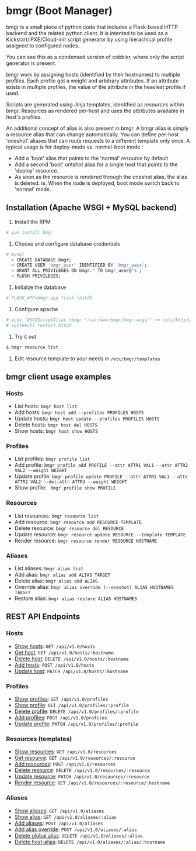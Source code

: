 # bmgr (Boot Manager)

bmgr is a small piece of python code that includes a Flask-based HTTP backend and the related python client.
It is intented to be used as a Kickstart/iPXE/Cloud-init script generator by using hierachical profile assigned
to configured nodes.

You can see this as a condensed version of cobbler, where only the script generator is present.

bmgr work by assigning hosts (identified by their hostnames) to multiple profiles.
Each profile got a weight and arbitrary attributes.
If an attribute exists in multiple profiles, the value of the attribute in the heaviest profile if used.

Scripts are generated using Jinja templates, identified as *resources* within bmgr.
Resources as rendered per-host and uses the attributes available in host's profiles.

An additional concept of alias is also present in bmgr. A bmgr alias is simply a resource alias that can change automatically.
You can define per-host 'oneshot' aliases that can route requests to a different template only once.
A typical usage is for deploy-mode vs. normal-boot mode :
- Add a 'boot' alias that points to the 'normal' resource by default
- Add a second 'boot' ontshot alias for a single host that points to the 'deploy' resource.
- As soon as the resource is rendered through the oneshot alias, the alias is deleted. ie. When the node is deployed, boot mode switch back to 'normal' mode.


## Installation (Apache WSGI + MySQL backend)

1. Install the RPM

```bash
# yum install bmgr
```

1. Choose and configure database credentials

```bash
# mysql
  > CREATE DATABASE bmgr;
  > CREATE USER 'bmgr_user' IDENTIFIED BY 'bmgr_pass';
  > GRANT ALL PRIVILEGES ON bmgr.* TO bmgr_user@'%';
  > FLUSH PRIVILEGES;
```

1. Initialze the database

```bash
# FLASK_APP=bmgr.app flask initdb
```

1. Configure apache

```bash
# echo 'WSGIScriptAlias /bmgr "/var/www/bmgr/bmgr.wsgi"' >> /etc/httpd/conf/httpd.conf
# systemctl restart httpd
```

1. Try it out

```bash
$ bmgr resource list
```

1. Edit resource template to your needs in `/etc/bmgr/templates`

## bmgr client usage examples
### Hosts
- List hosts: `bmgr host list`
- Add hosts: `bmgr host add --profiles PROFILES HOSTS`
- Update hosts: `bmgr host update --profiles PROFILES HOSTS`
- Delete hosts: `bmgr host del HOSTS`
- Show hosts: `bmgr host show HOSTS`

### Profiles
- List profiles: `bmgr profile list`
- Add profile: `bmgr profile add PROFILE --attr ATTR1 VAL1 --attr ATTR2 VAL2 --weight WEIGHT`
- Update profile: `bmgr profile update PROFILE --attr ATTR1 VAL1 --attr ATTR2 VAL2 --del-attr ATTR3 --weight WEIGHT`
- Show profile: ` bmgr profile show PROFILE`

### Resources
- List resources: `bmgr resource list`
- Add resource: `bmgr resource add RESOURCE TEMPLATE`
- Delete resource: `bmgr resource del RESOURCE`
- Update resource: `bmgr resource update RESOURCE --template TEMPLATE`
- Render resource: `bmgr resource render RESOURCE HOSTNAME`

### Aliases
- List aliases: `bmgr alias list`
- Add alias: `bmgr alias add ALIAS TARGET`
- Delete alias: `bmgr alias add ALIAS`
- Override alias: `bmgr alias override (--oneshot) ALIAS HOSTNAMES TARGET`
- Restore alias: `bmgr alias restore ALIAS HOSTNAMES`

## REST API Endpoints

### Hosts
- [Show hosts](docs/hosts.md#list-hosts): `GET /api/v1.0/hosts`
- [Get host](docs/hosts.md#get-host): `GET /api/v1.0/hosts/:hostname`
- [Delete host](docs/hosts.md#delete-host): `DELETE /api/v1.0/hosts/:hostname`
- [Add hosts](docs/hosts.md#add-host): `POST /api/v1.0/hosts`
- [Update host](docs/hosts.md#update-host): `PATCH /api/v1.0/hosts/:hostname`

### Profiles
- [Show profiles](docs/profiles.md#list-profiles): `GET /api/v1.0/profiles`
- [Show profile](docs/profiles.md#get-profile): `GET /api/v1.0/profiles/:profile`
- [Delete profile](docs/profiles.md#delete-profile): `DELETE /api/v1.0/profiles/:profile`
- [Add profiles](docs/profiles.md#add-profiles): `POST /api/v1.0/profiles`
- [Update profile](docs/profiles.md#update-profiles): `PATCH /api/v1.0/profiles/:profile`

### Resources (templates)
- [Show resources](docs/resources.md#list-resources): `GET /api/v1.0/resources`
- [Get resource](docs/resources.md#get-resource): `GET /api/v1.0/resources/:resource`
- [Add resources](docs/resources.md#add-resources): `POST /api/v1.0/resources`
- [Delete resource](docs/resources.md#delete-resource): `DELETE /api/v1.0/resources/:resource`
- [Update resource](docs/resources.md#update-resources): `PATCH /api/v1.0/resources/:resource`
- [Render resource](docs/resources.md#render-resource): `GET /api/v1.0/resources/:resource/:hostname`

### Aliases
- [Show aliases](docs/aliases.md#list-aliases): `GET /api/v1.0/aliases`
- [Show alias](docs/aliases.md#get-alias): `GET /api/v1.0/aliases/:alias`
- [Add aliases](docs/aliases.md#add-alias): `POST /api/v1.0/aliases`
- [Add alias override](docs/aliases.md#add-alias-override): `POST /api/v1.0/aliases/:alias`
- [Delete global alias](docs/aliases.md#delete-alias): `DELETE /api/v1.0/aliases/:alias`
- [Delete host-alias](docs/aliases.md#delete-alias-override): `DELETE /api/v1.0/aliases/:alias/:hostname`
